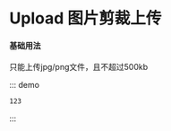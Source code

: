 # Upload 图片剪裁上传


#### 基础用法

<div class="demo-block">
  <Upload action="https://jsonplaceholder.typicode.com/posts">
    <span slot="tips">只能上传jpg/png文件，且不超过500kb</span>
  </Upload>
</div>


::: demo
```html
123
```
:::

<style lang="less" >

</style>
